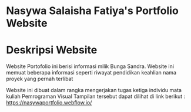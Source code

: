 # Nasywa Salaisha Fatiya's Portfolio Website
# Deskripsi Website
Website Portofolio ini berisi informasi milik Bunga Sandra. Website ini memuat beberapa informasi seperti
riwayat pendidikan
keahlian
nama proyek yang pernah terlibat

Website ini dibuat dalam rangka mengerjakan tugas ketiga individu mata kuliah Pemrograman Visual
Tampilan tersebut dapat dilihat di link berikut : https://nasywaportfolio.webflow.io/
